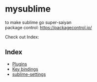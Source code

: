 # mysublime
to make sublime go super-saiyan  
package control: https://packagecontrol.io/

Check out Index:
## Index
- [Plugins](./Plugins.md)
- [Key bindings](./KeyBindings.md)
- [sublime-settings](./sublime-settings/settings.md)
